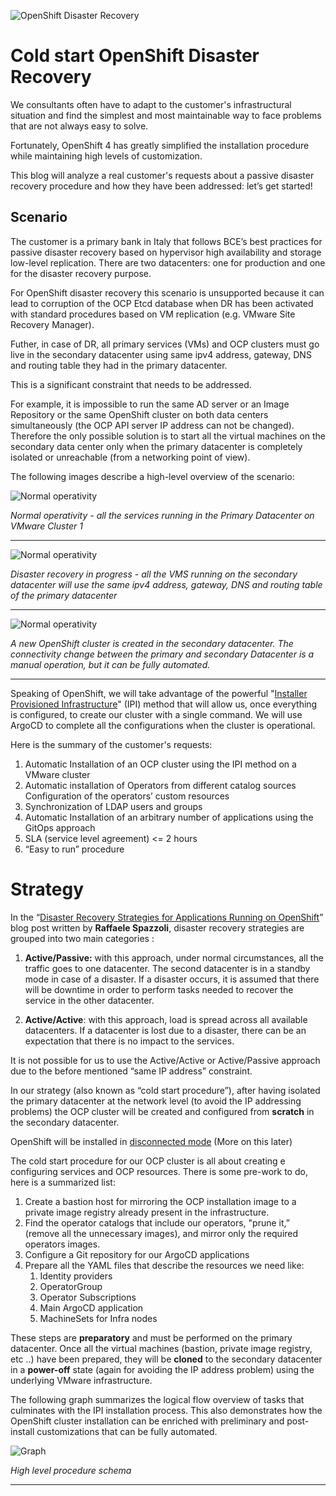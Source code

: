 ![OpenShift Disaster Recovery](images/title.png?raw=true "Title")

# Cold start OpenShift Disaster Recovery

We consultants often have to adapt to the customer's infrastructural situation and find the simplest and most maintainable way to face problems that are not always easy to solve. 

Fortunately, OpenShift 4 has greatly simplified the installation procedure while maintaining high levels of customization.

This blog will analyze a real customer's requests about a passive disaster recovery procedure and how they have been addressed: let’s get started!

## Scenario

The customer is a primary bank in Italy that follows BCE’s best practices for passive disaster recovery based on hypervisor high availability and storage low-level replication. There are two datacenters: one for production and one for the disaster recovery purpose.

For OpenShift disaster recovery this scenario is unsupported because it can lead to corruption of the OCP Etcd database when DR has been activated with standard procedures based on VM replication (e.g. VMware Site Recovery Manager). 

Futher, in case of DR, all primary services (VMs) and OCP clusters must go live in the secondary datacenter using same ipv4 address, gateway, DNS and routing table they had in the primary datacenter.

This is a significant constraint that needs to be addressed. 

For example, it is impossible to run the same AD server or an Image Repository or the same OpenShift cluster on both data centers simultaneously (the OCP API server IP address can not be changed). Therefore the only possible solution is to start all the virtual machines on the secondary data center only when the primary datacenter is completely isolated or unreachable (from a networking point of view).

The following images describe a high-level overview of the scenario:


![Normal operativity](images/1.jpg?raw=true "Title")

*Normal operativity - all the services running in the Primary Datacenter on VMware Cluster 1*

---


![Normal operativity](images/2.jpg?raw=true "Title")

*Disaster recovery in progress - all the VMS running on the secondary datacenter will use the  same ipv4 address, gateway, DNS and routing table of the primary datacenter*

---

![Normal operativity](images/3.jpg?raw=true "Title")

*A new OpenShift cluster is created in the secondary datacenter. The connectivity change between the primary and secondary Datacenter is a manual operation, but it can be fully automated.*

---


Speaking of OpenShift, we will take advantage of the powerful "[Installer Provisioned Infrastructure](https://docs.openshift.com/container-platform/4.9/installing/installing_vsphere/installing-vsphere-installer-provisioned.html)" (IPI) method that will allow us, once everything is configured, to create our cluster with a single command. We will use ArgoCD to complete all the configurations when the cluster is operational.

Here is the summary of the customer's requests:


1. Automatic Installation of an OCP cluster using the IPI method on a VMware cluster
2. Automatic installation of Operators from different catalog sources
Configuration of the operators’ custom resources
3. Synchronization of LDAP users and groups
4. Automatic Installation of an arbitrary number of applications using the GitOps approach
5. SLA (service level agreement) <= 2 hours
6. “Easy to run” procedure

# Strategy


In the “[Disaster Recovery Strategies for Applications Running on OpenShift](https://www.openshift.com/blog/disaster-recovery-strategies-for-applications-running-on-openshift)” blog post written by **Raffaele Spazzoli**, disaster recovery strategies are grouped into two main categories :

1. **Active/Passive:** with this approach, under normal circumstances, all the traffic goes to one datacenter. The second datacenter is in a standby mode in case of a disaster. If a disaster occurs, it is assumed that there will be downtime in order to perform tasks needed to recover the service in the other datacenter.
 
2. **Active/Active**: with this approach, load is spread across all available datacenters. If a datacenter is lost due to a disaster, there can be an expectation that there is no impact to the services.


It is not possible for us to use the Active/Active or Active/Passive approach due to the before mentioned “same IP address” constraint.

In our strategy (also known as “cold start procedure”), after having isolated the primary datacenter at the network level (to avoid the IP addressing problems) the OCP cluster will be created and configured from **scratch** in the secondary datacenter.

OpenShift will be installed in [disconnected mode](https://docs.openshift.com/container-platform/4.9/installing/installing-mirroring-installation-images.html) (More on this later)

The cold start procedure for our OCP cluster is all about creating e configuring services and OCP resources. There is some pre-work to do, here is a summarized list:

1. Create a bastion host for mirroring the OCP installation image to a private image registry already present in the infrastructure.
2. Find the operator catalogs that include our operators, "prune it,” (remove all the unnecessary images), and mirror only the required operators images.
3. Configure a Git repository for our ArgoCD applications
4. Prepare all the YAML files that describe the resources we need like:
   1.  Identity providers
   2. OperatorGroup
   3. Operator Subscriptions
   4. Main ArgoCD application
   5. MachineSets for Infra nodes


These steps are **preparatory** and must be performed on the primary datacenter.
Once all the virtual machines (bastion, private image registry, etc ..) have been prepared, they will be **cloned** to the secondary datacenter in a **power-off** state (again for avoiding the IP address problem) using the underlying VMware infrastructure.


The following graph summarizes the logical flow overview of tasks that culminates with the IPI installation process. This also demonstrates how the OpenShift cluster installation can be enriched with preliminary and post-install customizations that can be fully automated.



![Graph](images/4.png?raw=true "Title")

*High level procedure schema*

---


